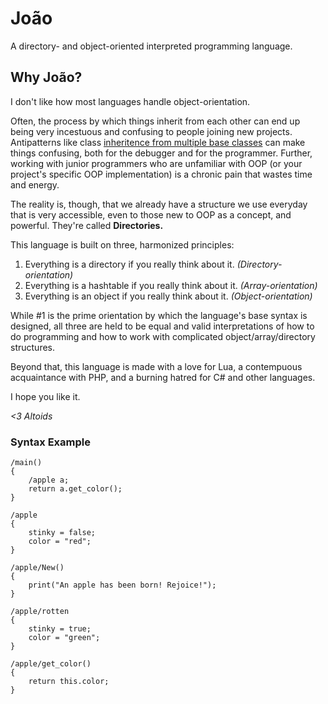 # João
 A directory- and object-oriented interpreted programming language.

## Why João?

I don't like how most languages handle object-orientation.

Often, the process by which things inherit from each other can end up being very incestuous and confusing to people joining new projects. Antipatterns like class [inheritence from multiple base classes](https://docs.microsoft.com/en-us/cpp/cpp/multiple-base-classes?view=msvc-160) can make things confusing, both for the debugger and for the programmer. Further, working with junior programmers who are unfamiliar with OOP (or your project's specific OOP implementation) is a chronic pain that wastes time and energy.

The reality is, though, that we already have a structure we use everyday that is very accessible, even to those new to OOP as a concept, and powerful. They're called **Directories.**

This language is built on three, harmonized principles:

1. Everything is a directory if you really think about it. *(Directory-orientation)*
2. Everything is a hashtable if you really think about it. *(Array-orientation)*
3. Everything is an object if you really think about it. *(Object-orientation)*

While #1 is the prime orientation by which the language's base syntax is designed, all three are held to be equal and valid interpretations of how to do programming and how to work with complicated object/array/directory structures.

Beyond that, this language is made with a love for Lua, a contempuous acquaintance with PHP, and a burning hatred for C# and other languages.

I hope you like it.

*<3 Altoids*

### Syntax Example

```dm
/main()
{
	/apple a;
	return a.get_color();
}

/apple
{
	stinky = false;
	color = "red";
}

/apple/New()
{
	print("An apple has been born! Rejoice!");
}

/apple/rotten
{
	stinky = true;
	color = "green";
}

/apple/get_color()
{
	return this.color;
}
```
